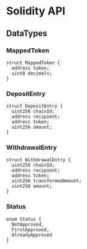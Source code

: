 # Solidity API

## DataTypes

### MappedToken

```solidity
struct MappedToken {
  address token;
  uint8 decimals;
}
```

### DepositEntry

```solidity
struct DepositEntry {
  uint256 chainId;
  address recipient;
  address token;
  uint256 amount;
}
```

### WithdrawalEntry

```solidity
struct WithdrawalEntry {
  uint256 chainId;
  address recipient;
  address token;
  uint256 transformedAmount;
  uint256 amount;
}
```

### Status

```solidity
enum Status {
  NotApproved,
  FirstApproved,
  AlreadyApproved
}
```

